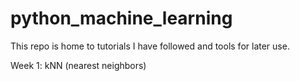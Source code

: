 # python_machine_learning

This repo is home to tutorials I have followed and tools for later use. 

Week 1: kNN (nearest neighbors) 
